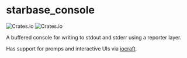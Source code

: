 # starbase_console

![Crates.io](https://img.shields.io/crates/v/starbase_console)
![Crates.io](https://img.shields.io/crates/d/starbase_console)

A buffered console for writing to stdout and stderr using a reporter layer.

Has support for promps and interactive UIs via [iocraft](https://docs.rs/iocraft/latest/iocraft/).
